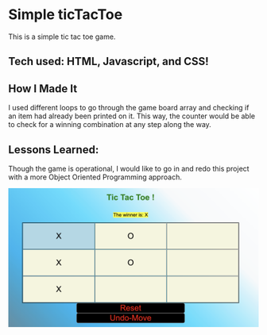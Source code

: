 # Simple ticTacToe
This is a simple tic tac toe game.

## Tech used: HTML, Javascript, and CSS!


## How I Made It
  I used different loops to go through the game board array and checking if an
  item had already been printed on it. This way, the counter would be able to
  check for a winning combination at any step along the way.

## Lessons Learned:
Though the game is operational, I would like to go in and redo this
project with a more Object Oriented Programming approach.


![Image of my game](ticTac.png)

